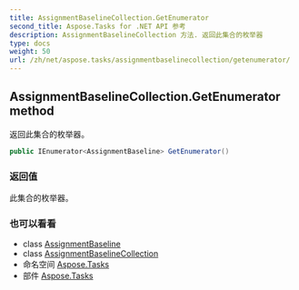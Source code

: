 ```yaml
---
title: AssignmentBaselineCollection.GetEnumerator
second_title: Aspose.Tasks for .NET API 参考
description: AssignmentBaselineCollection 方法. 返回此集合的枚举器
type: docs
weight: 50
url: /zh/net/aspose.tasks/assignmentbaselinecollection/getenumerator/
---
```

## AssignmentBaselineCollection.GetEnumerator method

返回此集合的枚举器。

```csharp
public IEnumerator<AssignmentBaseline> GetEnumerator()
```

### 返回值

此集合的枚举器。

### 也可以看看

* class [AssignmentBaseline](../../assignmentbaseline/)
* class [AssignmentBaselineCollection](../)
* 命名空间 [Aspose.Tasks](../../assignmentbaselinecollection/)
* 部件 [Aspose.Tasks](../../../)



